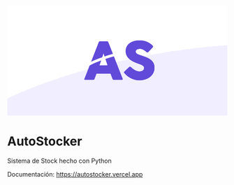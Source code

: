 ![banner](https://raw.githubusercontent.com/IgnacioPrados/AutoStocker/master/banner.png)
# AutoStocker
Sistema de Stock hecho con Python

Documentación: https://autostocker.vercel.app

